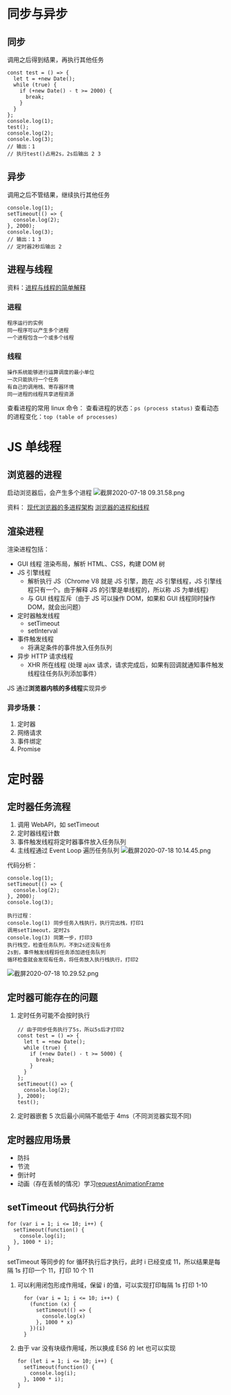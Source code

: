 # 同步与异步

## 同步

调用之后得到结果，再执行其他任务

```
const test = () => {
  let t = +new Date();
  while (true) {
    if (+new Date() - t >= 2000) {
      break;
    }
  }
};
console.log(1);
test();
console.log(2);
console.log(3);
// 输出：1
// 执行test()占用2s，2s后输出 2 3
```

## 异步

调用之后不管结果，继续执行其他任务

```
console.log(1);
setTimeout(() => {
  console.log(2);
}, 2000);
console.log(3);
// 输出：1 3
// 定时器2秒后输出 2
```

## 进程与线程

资料：[进程与线程的简单解释](http://www.ruanyifeng.com/blog/2013/04/processes_and_threads.html)

### 进程

    程序运行的实例
    同一程序可以产生多个进程
    一个进程包含一个或多个线程

### 线程

    操作系统能够进行运算调度的最小单位
    一次只能执行一个任务
    有自己的调用栈、寄存器环境
    同一进程的线程共享进程资源

查看进程的常用 linux 命令：
查看进程的状态：`ps (process status)`
查看动态的进程变化：`top (table of processes)`

# JS 单线程

## 浏览器的进程

启动浏览器后，会产生多个进程
![截屏2020-07-18 09.31.58.png](/img/bVbJQNr)

资料：
[现代浏览器的多进程架构](https://juejin.im/post/5bd7c761518825292d6b0217)
[浏览器的进程和线程](https://imweb.io/topic/58e3bfa845e5c13468f567d5)

## 渲染进程

渲染进程包括：

- GUI 线程 渲染布局，解析 HTML、CSS，构建 DOM 树
- JS 引擎线程
  - 解析执行 JS（Chrome V8 就是 JS 引擎，跑在 JS 引擎线程，JS 引擎线程只有一个。由于解释 JS 的引擎是单线程的，所以称 JS 为单线程）
  - 与 GUI 线程互斥（由于 JS 可以操作 DOM，如果和 GUI 线程同时操作 DOM，就会出问题）
- 定时器触发线程
  - setTimeout
  - setInterval
- 事件触发线程
  - 将满足条件的事件放入任务队列
- 异步 HTTP 请求线程
  - XHR 所在线程 (处理 ajax 请求，请求完成后，如果有回调就通知事件触发线程往任务队列添加事件）

JS 通过**浏览器内核的多线程**实现异步

### 异步场景：

1. 定时器
2. 网络请求
3. 事件绑定
4. Promise

# 定时器

## 定时器任务流程

1. 调用 WebAPI，如 setTimeout
2. 定时器线程计数
3. 事件触发线程将定时器事件放入任务队列
4. 主线程通过 Event Loop 遍历任务队列
   ![截屏2020-07-18 10.14.45.png](/img/bVbJQWV)

代码分析：

```
console.log(1);
setTimeout(() => {
  console.log(2);
}, 2000);
console.log(3);
```

    执行过程：
    console.log(1) 同步任务入栈执行，执行完出栈，打印1
    调用setTimeout，定时2s
    console.log(3) 同第一步，打印3
    执行栈空，检查任务队列，不到2s还没有任务
    2s到，事件触发线程将任务添加进任务队列
    循环检查就会发现有任务，将任务放入执行栈执行，打印2

![截屏2020-07-18 10.29.52.png](/img/bVbJQZ1)

## 定时器可能存在的问题

1. 定时任务可能不会按时执行
   ```
   // 由于同步任务执行了5s，所以5s后才打印2
   const test = () => {
     let t = +new Date();
     while (true) {
       if (+new Date() - t >= 5000) {
         break;
       }
     }
   };
   setTimeout(() => {
     console.log(2);
   }, 2000);
   test();
   ```
2. 定时器嵌套 5 次后最小间隔不能低于 4ms（不同浏览器实现不同)

## 定时器应用场景

- 防抖
- 节流
- 倒计时
- 动画（存在丢帧的情况）学习[requestAnimationFrame](https://developer.mozilla.org/zh-CN/docs/Web/API/Window/requestAnimationFrame)

## setTimeout 代码执行分析

```
for (var i = 1; i <= 10; i++) {
  setTimeout(function() {
    console.log(i);
  }, 1000 * i);
}
```

setTimeout 等同步的 for 循环执行后才执行，此时 i 已经变成 11，所以结果是每隔 1s 打印一个 11，打印 10 个 11

1. 可以利用闭包形成作用域，保留 i 的值，可以实现打印每隔 1s 打印 1-10
   ```
     for (var i = 1; i <= 10; i++) {
       (function (x) {
         setTimeout(() => {
           console.log(x)
         }, 1000 * x)
       })(i)
     }
   ```
2. 由于 var 没有块级作用域，所以换成 ES6 的 let 也可以实现
   ```
   for (let i = 1; i <= 10; i++) {
     setTimeout(function() {
       console.log(i);
     }, 1000 * i);
   }
   ```
